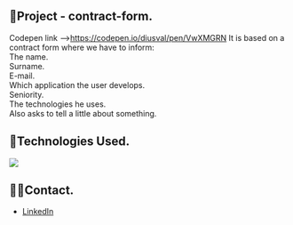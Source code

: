 ## 📍Project - contract-form.
Codepen link -->https://codepen.io/diusval/pen/VwXMGRN
It is based on a contract form where we have to inform: <br>
The name. <br>
Surname. <br>
E-mail. <br>
Which application the user develops. <br>
Seniority. <br>
The technologies he uses. <br>
Also asks to tell a little about something.

## 🧩Technologies Used.

<p align="left" alt="Diusval" height="30" width="40">
  <a href="https://skillicons.dev">
    <img src="https://skillicons.dev/icons?i=html,css" />
  </a>
</p>

## 👋🏼Contact.

 - [LinkedIn](https://www.linkedin.com/in/diusval)
